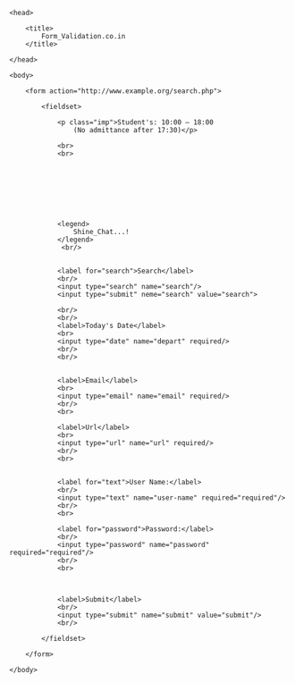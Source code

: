 <!Doctype html>
<html>
    
    <head>
        
        <title>
            Form_Validation.co.in
        </title>
        
    </head>
    
    <body>
        
        <form action="http://www.example.org/search.php">
            
            <fieldset>
                
                <p class="imp">Student's: 10:00 – 18:00
                    (No admittance after 17:30)</p>
                
                <br>
                <br>
                
                
                

                
                
                
                
                <legend>
                    Shine_Chat...!
                </legend>
                 <br/> 
               
                
                <label for="search">Search</label>
                <br/>
                <input type="search" name="search"/>
                <input type="submit" neme="search" value="search">
                
                <br/>
                <br/>
                <label>Today's Date</label>
                <br>
                <input type="date" name="depart" required/>
                <br/>
                <br/>
                
                
                <label>Email</label>
                <br>
                <input type="email" name="email" required/>
                <br/>
                <br>
                
                <label>Url</label>
                <br>
                <input type="url" name="url" required/>
                <br/>
                <br>
                
                
                <label for="text">User Name:</label>
                <br/>
                <input type="text" name="user-name" required="required"/>
                <br/>
                <br>

                <label for="password">Password:</label>
                <br/>
                <input type="password" name="password" required="required"/>
                <br/>
                <br>



                <label>Submit</label>
                <br/>
                <input type="submit" name="submit" value="submit"/>
                <br/>
            
            </fieldset>
            
        </form>
        
    </body>
    
</html>
